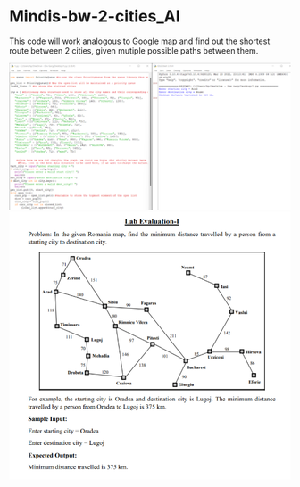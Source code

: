 # Mindis-bw-2-cities_AI
This code will work analogous to Google map and find out the shortest route between 2 cities, given mutiple possible paths between them.

<img src="https://github.com/ananya-agarwal/Mindis-bw-2-cities_AI/blob/main/testing.png" width=600>
<br>

<img src="https://github.com/ananya-agarwal/Mindis-bw-2-cities_AI/blob/main/Ques.png" width=600>
<br>
